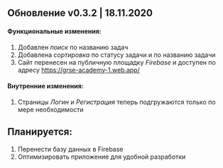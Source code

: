 ## Обновление v0.3.2 | 18.11.2020

#### Функциональные изменения:

1. Добавлен _поиск_ по названию задач
2. Добавлена _сортировка_ по статусу задачи и по названию задачи
3. Сайт перенесен на публичную площадку _Firebase_ и доступен по адресу https://grse-academy-1.web.app/

#### Внутренние изменения:

1. Страницы _Логин_ и _Регистрация_ теперь подгружаются только по мере необходимости

## Планируется:

1. Перенести базу данных в Firebase
2. Оптимизировать приложение для удобной разработки

